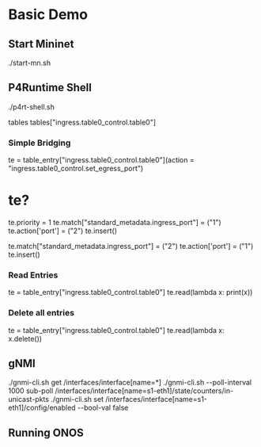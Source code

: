 # Basic Demo

## Start Mininet

./start-mn.sh

## P4Runtime Shell

./p4rt-shell.sh

tables
tables["ingress.table0_control.table0"]

### Simple Bridging
te = table_entry["ingress.table0_control.table0"](action = "ingress.table0_control.set_egress_port")
# te?
te.priority = 1
te.match["standard_metadata.ingress_port"] = ("1")
te.action['port'] = ("2")
te.insert()

te.match["standard_metadata.ingress_port"] = ("2")
te.action['port'] = ("1")
te.insert()

### Read Entries
te = table_entry["ingress.table0_control.table0"]
te.read(lambda x: print(x))

### Delete all entries
te = table_entry["ingress.table0_control.table0"]
te.read(lambda x: x.delete())


## gNMI
./gnmi-cli.sh get /interfaces/interface[name=*]
./gnmi-cli.sh --poll-interval 1000 sub-poll /interfaces/interface[name=s1-eth1]/state/counters/in-unicast-pkts
./gnmi-cli.sh set /interfaces/interface[name=s1-eth1]/config/enabled --bool-val false


## Running ONOS